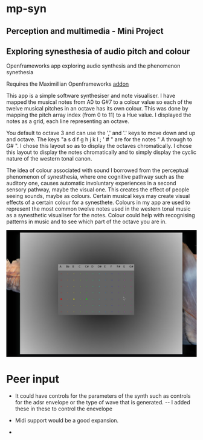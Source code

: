 # mp-syn
## Perception and multimedia - Mini Project
## Exploring synesthesia of audio pitch and colour

Openframeworks app exploring audio synthesis and the phenomenon synethesia

Requires the Maximillian Openframeworks [addon](https://github.com/micknoise/Maximilian)

This app is a simple software synthesiser and note visualiser. I have mapped the musical notes from A0 to G#7 to a colour value so each of the twelve musical pitches in an octave has its own colour. This was done by mapping the pitch array index (from 0 to 11) to a Hue value. I displayed the notes as a grid, each line representing an octave. 

You default to octave 3 and can use the ',' and '.' keys to move down and up and octave. The keys "a s d f g h j k l ; ' # " are for the notes " A through to G# ". I chose this layout so as to display the octaves chromatically. I chose this layout to display the notes chromatically and to simply display the cyclic nature of the western tonal canon. 

The idea of colour associated with sound I borrowed from the perceptual phenomenon of synesthesia, where one cognitive pathway such as the auditory one, causes automatic involuntary experiences in a second sensory pathway, maybe the visual one. This creates the effect of people seeing sounds, maybe as colours. Certain musical keys may create visual effects of a certain colour for a synesthete. Colours in my app are used to represent the most common twelve notes used in the western tonal music as a synesthetic visualiser for the notes. Colour could help with recognising patterns in music and to see which part of the octave you are in. 

![Interface image ](https://github.com/C1harlieL/mp-syn/blob/master/interface.jpeg)

# Peer input

- It could have controls for the parameters of the synth such as controls for the adsr envelope or the type of wave that is generated.
-- I added these in these to control the enevelope

- Midi support would be a good expansion.

-
